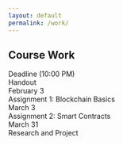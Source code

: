 ```yaml
---
layout: default
permalink: /work/
---
```


## Course Work

<div class="grid">
    <div class="hrow row">
        <div class="hcolumn column2">Deadline (10:00 PM)</div>
        <div class="column3">Handout</div>
    </div>
    <div class="row">
        <div class="column2">February 3</div>
        <div class="column3">Assignment 1: Blockchain Basics</div>
    </div>
    <div class="row">
        <div class="column2">March 3</div>
         <div class="column3">Assignment 2: Smart Contracts</div>
    </div>
    <div class="row">
        <div class="column2">March 31</div>
        <div class="column3">Research and Project</div>
    </div>
</div>

   

